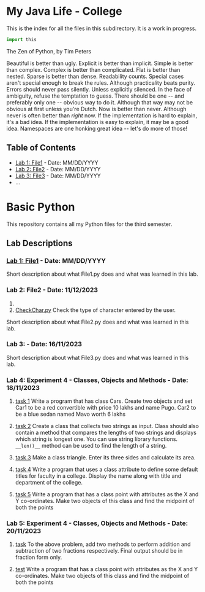 # My Java Life - College

This is the index for all the files in this subdirectory. It is a work in progress.

```Python
import this
```
The Zen of Python, by Tim Peters

Beautiful is better than ugly.
Explicit is better than implicit.
Simple is better than complex.
Complex is better than complicated.
Flat is better than nested.
Sparse is better than dense.
Readability counts.
Special cases aren't special enough to break the rules.
Although practicality beats purity.
Errors should never pass silently.
Unless explicitly silenced.
In the face of ambiguity, refuse the temptation to guess.
There should be one -- and preferably only one -- obvious way to do it.
Although that way may not be obvious at first unless you're Dutch.
Now is better than never.
Although never is often better than *right* now.
If the implementation is hard to explain, it's a bad idea.
If the implementation is easy to explain, it may be a good idea.
Namespaces are one honking great idea -- let's do more of those!


## Table of Contents

- [Lab 1: File1](File1.py) - Date: MM/DD/YYYY
- [Lab 2: File2](File2.py) - Date: MM/DD/YYYY
- [Lab 3: File3](File3.py) - Date: MM/DD/YYYY
- ...

# Basic Python
This repository contains all my Python files for the third semester.

## Lab Descriptions

### [Lab 1: File1]() - Date: MM/DD/YYYY

Short description about what File1.py does and what was learned in this lab.

### Lab 2: File2 - Date: 11/12/2023
1. 
2. [CheckChar.py](CheckChar.py) Check the type of character entered by the user.

Short description about what File2.py does and what was learned in this lab.

### Lab 3: - Date: 16/11/2023

Short description about what File3.py does and what was learned in this lab.

### Lab 4: Experiment 4 - Classes, Objects and Methods - Date: 18/11/2023 
1. [task 1](Cars.py) Write a program that has class Cars. Create two objects and set Car1 to be a red convertible with price 10 lakhs and name Pugo. Car2 to be a blue sedan named Mavo worth 6 lakhs

2. [task 2](Stringlength.py) Create a class that collects two strings as input. Class should also contain a method that compares the lengths of two strings and displays which string is longest one. You can use string library functions. `__len()__` method can be used to find the length of a string.

3. [task 3](Triangle.py) Make a class triangle. Enter its three sides and calculate its area.

4. [task 4](Faculty.py) Write a program that uses a class attribute to define some default titles for faculty in a college. Display the name along with title and department of the college.

5. [task 5](Midpoint.py) Write a program that has a class point with attributes as the X and Y co-ordinates. Make two objects of this class and find the midpoint of both the points

### Lab 5: Experiment 4 - Classes, Objects and Methods - Date: 20/11/2023

1. [task](AddSubFractions.py) To the above problem, add two methods to perform addition and subtraction of two fractions respectively. Final output should be in fraction form only.

6. [test](test.py) Write a program that has a class point with attributes as the X and Y co-ordinates. Make two objects of this class and find the midpoint of both the points